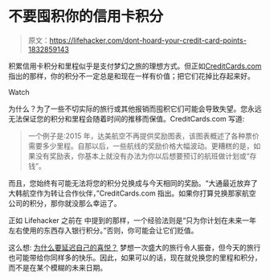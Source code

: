 # 不要囤积你的信用卡积分

> 原文：<https://lifehacker.com/dont-hoard-your-credit-card-points-1832859143>

积累信用卡积分和里程似乎是支付梦幻之旅的理想方式。但正如[CreditCards.com](https://www.creditcards.com/credit-card-news/points-hoarding-mistakes-tips.php)指出的那样，你的积分不一定总是和现在一样有价值；把它们花掉比存起来好。

Watch

为什么？为了一些不切实际的旅行或其他报销而囤积它们可能会导致失望。您永远无法保证您的积分和里程会随着时间的推移而保值。CreditCards.com 写道:

> 一个例子是:2015 年，达美航空不再提供奖励图表，该图表概述了各种票价需要多少里程。自那以后，一些航线的奖励价格大幅波动。更糟糕的是，如果没有奖励表，你基本上就没有办法为你以后想要预订的航班做计划或“存钱”。

而且，您始终有可能无法将您的积分兑换成与今天相同的奖励。“大通最近放弃了大韩航空作为转让合作伙伴，”CreditCards.com 指出。如果你打算兑换那家航空公司的积分，那你就没那么幸运了。

正如 Lifehacker 之前在 中提到的那样，一个经验法则是“只为你计划在未来一年左右使用的东西存入银行积分。”否则，你可能会让它们贬值。

这么想: [为什么要延迟自己的喜悦？](https://considerable.com/why-we-delay-gratification/) 梦想一次盛大的旅行令人振奋，但今天的旅行也可能带给你同样多的快乐。因此，如果可以的话，现在就兑换您的里程和积分，而不是在某个模糊的未来日期。